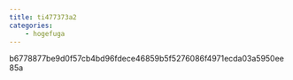 ```yaml
---
title: ti477373a2
categories:
    - hogefuga
---
```

b6778877be9d0f57cb4bd96fdece46859b5f5276086f4971ecda03a5950ee85a